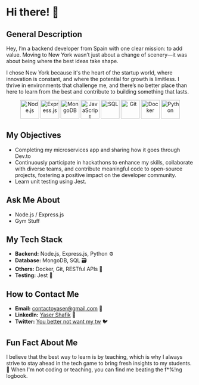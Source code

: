 # Hi there! 👋

## General Description
Hey, I’m a backend developer from Spain with one clear mission: to add value. Moving to New York wasn’t just about a change of scenery—it was about being where the best ideas take shape. 

I chose New York because it's the heart of the startup world, where innovation is constant, and where the potential for growth is limitless. I thrive in environments that challenge me, and there’s no better place than here to learn from the best and contribute to building something that lasts.



<p align="center">
  <img src="https://cdn.worldvectorlogo.com/logos/nodejs-icon.svg" alt="Node.js" width="50"/>
  <img src="https://upload.wikimedia.org/wikipedia/commons/6/64/Expressjs.png" alt="Express.js" width="50"/>
  <img src="https://cdn.worldvectorlogo.com/logos/mongodb-icon-1.svg" alt="MongoDB" width="50"/>
  <img src="https://cdn.worldvectorlogo.com/logos/javascript-1.svg" alt="JavaScript" width="50"/>
  <img src="https://cdn.worldvectorlogo.com/logos/postgresql.svg" alt="SQL" width="50"/>
  <img src="https://cdn.worldvectorlogo.com/logos/git-icon.svg" alt="Git" width="50"/>
  <img src="https://cdn.worldvectorlogo.com/logos/docker.svg" alt="Docker" width="50"/>
  <img src="https://cdn.worldvectorlogo.com/logos/python-5.svg" alt="Python" width="50"/>
</p>

## My Objectives
- Completing my microservices app and sharing how it goes through Dev.to
- Continuously participate in hackathons to enhance my skills, collaborate with diverse teams, and contribute meaningful code to open-source projects, fostering a positive impact on the developer community.
- Learn unit testing using Jest. 

## Ask Me About
- Node.js / Express.js
- Gym Stuff

## My Tech Stack
- **Backend:** Node.js, Express.js, Python ⚙️
- **Database:** MongoDB, SQL 🗃️
- **Others:** Docker, Git, RESTful APIs 🧰
- **Testing:** Jest 🧪

## How to Contact Me
- **Email:** [contactoyaser@gmail.com](mailto:contactoyaser@gmail.com) 📧
- **LinkedIn:** [Yaser Shafik](https://www.linkedin.com/in/yaser-shafik/) 🔗
- **Twitter:** [You better not want my tw](https://twitter.com/your-handle) 🐦

## Fun Fact About Me
I believe that the best way to learn is by teaching, which is why I always strive to stay ahead in the tech game to bring fresh insights to my students. 🎉 When I'm not coding or teaching, you can find me beating the f*%!ng logbook. 
